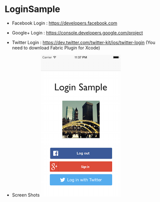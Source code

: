 LoginSample
===========

- Facebook Login
: https://developers.facebook.com

- Google+ Login
: https://console.developers.google.com/project

- Twitter Login
: https://dev.twitter.com/twitter-kit/ios/twitter-login
(You need to download Fabric Plugin for Xcode)

- Screen Shots
![alt tag](https://raw.githubusercontent.com/dexjkim/LoginSample/master/ScreenShots/ScreenShot-1.PNG)
